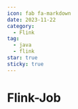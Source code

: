 ```yaml
---
icon: fab fa-markdown
date: 2023-11-22
category:
  - Flink
tag:
  - java
  - flink
star: true
sticky: true
---
```


# Flink-Job